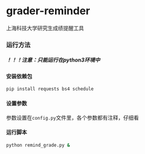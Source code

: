 # grader-reminder
上海科技大学研究生成绩提醒工具

### 运行方法

##### ！！！注意：只能运行在python3环境中

#### 安装依赖包
```bash
pip install requests bs4 schedule 
```
#### 设置参数
参数设置在`config.py`文件里，各个参数都有注释，仔细看

#### 运行脚本
```bash
python remind_grade.py &
```
